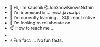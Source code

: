 - 👋 Hi, I’m Kaushik @JonSnowKnowsNothin
- 👀 I’m interested in ... react,javscript
- 🌱 I’m currently learning ... SQL,react native
- 💞️ I’m looking to collaborate on ...
- 📫 How to reach me ...
- 
- ⚡ Fun fact: ... No fun facts.

<!---
JonSnowKnowsNothin/JonSnowKnowsNothin is a ✨ special ✨ repository because its `README.md` (this file) appears on your GitHub profile.
You can click the Preview link to take a look at your changes.
--->

